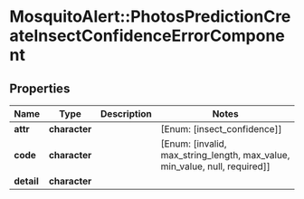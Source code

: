# MosquitoAlert::PhotosPredictionCreateInsectConfidenceErrorComponent


## Properties
Name | Type | Description | Notes
------------ | ------------- | ------------- | -------------
**attr** | **character** |  | [Enum: [insect_confidence]] 
**code** | **character** |  | [Enum: [invalid, max_string_length, max_value, min_value, null, required]] 
**detail** | **character** |  | 


